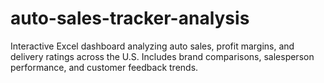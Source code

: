 # auto-sales-tracker-analysis
Interactive Excel dashboard analyzing auto sales, profit margins, and delivery ratings across the U.S. Includes brand comparisons, salesperson performance, and customer feedback trends.
